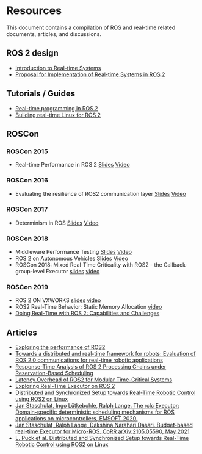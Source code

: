 # Resources

This document contains a compilation of ROS and real-time related documents, articles, and discussions.


## ROS 2 design 

- [Introduction to Real-time Systems](http://design.ros2.org/articles/realtime_background.html)
- [Proposal for Implementation of Real-time Systems in ROS 2](https://design.ros2.org/articles/realtime_proposal.html)


## Tutorials / Guides

- [Real-time programming in ROS 2](https://docs.ros.org/en/rolling/Tutorials/Real-Time-Programming.html)
- [Building real-time Linux for ROS 2](https://docs.ros.org/en/rolling/Tutorials/Building-Realtime-rt_preempt-kernel-for-ROS-2.html)


## ROSCon

### ROSCon 2015

- Real-time Performance in ROS 2 [Slides](https://roscon.ros.org/2015/presentations/RealtimeROS2.pdf) [Video](https://vimeo.com/142621778)

### ROSCon 2016

- Evaluating the resilience of ROS2 communication layer [Slides](https://roscon.ros.org/2016/presentations/rafal.kozik-ros2evaluation.pdf) [Video](https://vimeo.com/187705229)

### ROSCon 2017

- Determinism in ROS [Slides](https://roscon.ros.org/2017/presentations/ROSCon%202017%20Determinism%20in%20ROS.pdf) [Video](https://vimeo.com/236186712)

### ROSCon 2018

- Middleware Performance Testing [Slides](https://roscon.ros.org/2018/presentations/ROSCon2018_ROS2onAutonomousDrivingVehicles.pdf) [Video](https://vimeo.com/293257342)
- ROS 2 on Autonomous Vehicles [Slides](https://roscon.ros.org/2018/presentations/ROSCon2018_ROS2onAutonomousDrivingVehicles.pdf) [Video](https://vimeo.com/292695688)
- ROSCon 2018: Mixed Real-Time Criticality with ROS2 - the Callback-group-level Executor [slides](https://roscon.ros.org/2018/presentations/ROSCon2018_Lightning1_4.pdf) [video](https://vimeo.com/292707644)

### ROSCon 2019

- ROS 2 ON VXWORKS [slides](https://roscon.ros.org/2019/talks/roscon2019_ros2onvxworks.pdf) [video](https://vimeo.com/378682144)
- ROS2 Real-Time Behavior: Static Memory Allocation [video](https://vimeo.com/379127767)
- [Doing Real-Time with ROS 2: Capabilities and Challenges](https://www.apex.ai/roscon2019)


## Articles

- [Exploring the performance of ROS2](https://www.semanticscholar.org/paper/Exploring-the-performance-of-ROS2-Maruyama-Kato/8ea66e5c80705b09957caf2cf78b8041e7362a44)
- [Towards a distributed and real-time framework for robots: Evaluation of ROS 2.0 communications for real-time robotic applications](https://arxiv.org/pdf/1809.02595.pdf)
- [Response-Time Analysis of ROS 2 Processing Chains under Reservation-Based Scheduling](https://t-blass.de/papers/response-time-analysis-of-ros2.pdf)
- [Latency Overhead of ROS2 for Modular Time-Critical Systems](https://arxiv.org/pdf/2101.02074.pdf)
- [Exploring Real-Time Executor on ROS 2](https://ieeexplore.ieee.org/document/9301530)
- [Distributed and Synchronized Setup towards Real-Time Robotic Control using ROS2 on Linux](https://ieeexplore.ieee.org/document/9217010)
- [Jan Staschulat, Ingo Lütkebohle, Ralph Lange. The rclc Executor: Domain-specific deterministic scheduling mechanisms for ROS applications on microcontrollers, EMSOFT 2020.](https://ieeexplore.ieee.org/document/9244014)
- [Jan Staschulat, Ralph Lange, Dakshina Narahari Dasari. Budget-based real-time Executor for Micro-ROS. CoRR arXiv:2105.05590, May 2021](https://arxiv.org/abs/2105.05590)
- [L. Puck et al. Distributed and Synchronized Setup towards Real-Time Robotic Control using ROS2 on Linux](https://ieeexplore.ieee.org/document/9217010)